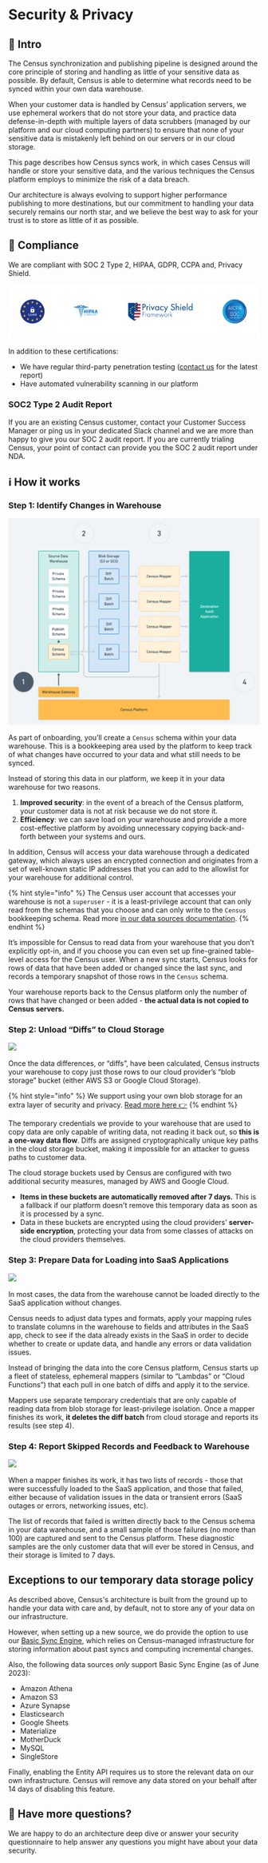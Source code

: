 # Security & Privacy

## 🏣 Intro

The Census synchronization and publishing pipeline is designed around the core principle of storing and handling as little of your sensitive data as possible. By default, Census is able to determine what records need to be synced within your own data warehouse.

When your customer data is handled by Census’ application servers, we use ephemeral workers that do not store your data, and practice data defense-in-depth with multiple layers of data scrubbers (managed by our platform and our cloud computing partners) to ensure that none of your sensitive data is mistakenly left behind on our servers or in our cloud storage.

This page describes how Census syncs work, in which cases Census will handle or store your sensitive data, and the various techniques the Census platform employs to minimize the risk of a data breach.

Our architecture is always evolving to support higher performance publishing to more destinations, but our commitment to handling your data securely remains our north star, and we believe the best way to ask for your trust is to store as little of it as possible.

## 📛 Compliance

We are compliant with SOC 2 Type 2, HIPAA, GDPR, CCPA and, Privacy Shield.

![](<../../.gitbook/assets/CleanShot 2021-10-22 at 11.37.35.png>)

In addition to these certifications:

* We have regular third-party penetration testing ([contact us](mailto:support@getcensus.com) for the latest report)
* Have automated vulnerability scanning in our platform

### SOC2 Type 2 Audit Report

If you are an existing Census customer, contact your Customer Success Manager or ping us in your dedicated Slack channel and we are more than happy to give you our SOC 2 audit report. If you are currently trialing Census, your point of contact can provide you the SOC 2 audit report under NDA.

## ℹ️ How it works

### Step 1: Identify Changes in Warehouse

![](<../../.gitbook/assets/Census Security Architecture@2x.png>)

As part of onboarding, you’ll create a `Census` schema within your data warehouse. This is a bookkeeping area used by the platform to keep track of what changes have occurred to your data and what still needs to be synced.

Instead of storing this data in our platform, we keep it in your data warehouse for two reasons.

1. **Improved security**: in the event of a breach of the Census platform, your customer data is not at risk because we do not store it.
2. **Efficiency**: we can save load on your warehouse and provide a more cost-effective platform by avoiding unnecessary copying back-and-forth between your systems and ours.

In addition, Census will access your data warehouse through a dedicated gateway, which always uses an encrypted connection and originates from a set of well-known static IP addresses that you can add to the allowlist for your warehouse for additional control.

{% hint style="info" %}
The Census user account that accesses your warehouse is not a `superuser` - it is a least-privilege account that can only read from the schemas that you choose and can only write to the `Census` bookkeeping schema. Read more [in our data sources documentation](../../sources/snowflake.md#required-permissions).
{% endhint %}

It’s impossible for Census to read data from your warehouse that you don’t explicitly opt-in, and if you choose you can even set up fine-grained table-level access for the Census user. When a new sync starts, Census looks for rows of data that have been added or changed since the last sync, and records a temporary snapshot of those rows in the `Census` schema.

Your warehouse reports back to the Census platform only the number of rows that have changed or been added - **the actual data is not copied to Census servers.**

### Step 2: Unload “Diffs” to Cloud Storage

![](../../.gitbook/assets/security\_step\_2.png)

Once the data differences, or “diffs”, have been calculated, Census instructs your warehouse to copy just those rows to our cloud provider’s “blob storage” bucket (either AWS S3 or Google Cloud Storage).

{% hint style="info" %}
We support using your own blob storage for an extra layer of security and privacy. [Read more here 👉](configuring-census-to-use-an-s3-bucket-you-control.md)
{% endhint %}

The temporary credentials we provide to your warehouse that are used to copy data are only capable of writing data, not reading it back out, so **this is a one-way data flow**. Diffs are assigned cryptographically unique key paths in the cloud storage bucket, making it impossible for an attacker to guess paths to customer data.

The cloud storage buckets used by Census are configured with two additional security measures, managed by AWS and Google Cloud.

* **Items in these buckets are automatically removed after 7 days.** This is a fallback if our platform doesn't remove this temporary data as soon as it is processed by a sync.
* Data in these buckets are encrypted using the cloud providers’ **server-side encryption**, protecting your data from some classes of attacks on the cloud providers themselves.

### Step 3: Prepare Data for Loading into SaaS Applications

![](../../.gitbook/assets/security\_step\_3.png)

In most cases, the data from the warehouse cannot be loaded directly to the SaaS application without changes.

Census needs to adjust data types and formats, apply your mapping rules to translate columns in the warehouse to fields and attributes in the SaaS app, check to see if the data already exists in the SaaS in order to decide whether to create or update data, and handle any errors or data validation issues.

Instead of bringing the data into the core Census platform, Census starts up a fleet of stateless, ephemeral mappers (similar to “Lambdas” or “Cloud Functions”) that each pull in one batch of diffs and apply it to the service.

Mappers use separate temporary credentials that are only capable of reading data from blob storage for least-privilege isolation. Once a mapper finishes its work, **it deletes the diff batch** from cloud storage and reports its results (see step 4).

### Step 4: Report Skipped Records and Feedback to Warehouse

![](../../.gitbook/assets/security\_step\_4.png)

When a mapper finishes its work, it has two lists of records - those that were successfully loaded to the SaaS application, and those that failed, either because of validation issues in the data or transient errors (SaaS outages or errors, networking issues, etc).

The list of records that failed is written directly back to the Census schema in your data warehouse, and a small sample of those failures (no more than 100) are captured and sent to the Census platform. These diagnostic samples are the only customer data that will ever be stored in Census, and their storage is limited to 7 days.

## Exceptions to our temporary data storage policy

As described above, Census's architecture is built from the ground up to handle your data with care and, by default, not to store any of your data on our infrastructure.

However, when setting up a new source, we do provide the option to use our [Basic Sync Engine](https://docs.getcensus.com/sources/overview#sync-engines), which relies on Census-managed infrastructure for storing information about past syncs and computing incremental changes.

Also, the following data sources _only_ support Basic Sync Engine (as of June 2023):

* Amazon Athena
* Amazon S3
* Azure Synapse
* Elasticsearch
* Google Sheets
* Materialize
* MotherDuck
* MySQL
* SingleStore

Finally, enabling the Entity API requires us to store the relevant data on our own infrastructure. Census will remove any data stored on your behalf after 14 days of disabling this feature.

## 🤔 Have more questions?

We are happy to do an architecture deep dive or answer your security questionnaire to help answer any questions you might have about your data security.

